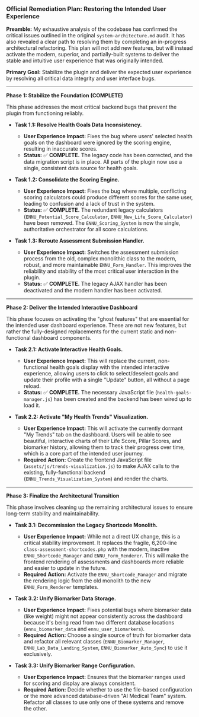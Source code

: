 ### **Official Remediation Plan: Restoring the Intended User Experience**

**Preamble:** My exhaustive analysis of the codebase has confirmed the critical issues outlined in the original `system-architecture.md` audit. It has also revealed a clear path to resolving them by completing an in-progress architectural refactoring. This plan will not add new features, but will instead activate the modern, superior, and partially-built systems to deliver the stable and intuitive user experience that was originally intended.

**Primary Goal:** Stabilize the plugin and deliver the expected user experience by resolving all critical data integrity and user interface bugs.

---

**Phase 1: Stabilize the Foundation (COMPLETE)**

This phase addresses the most critical backend bugs that prevent the plugin from functioning reliably.

*   **Task 1.1: Resolve Health Goals Data Inconsistency.**
    *   **User Experience Impact:** Fixes the bug where users' selected health goals on the dashboard were ignored by the scoring engine, resulting in inaccurate scores.
    *   **Status:** ✅ **COMPLETE.** The legacy code has been corrected, and the data migration script is in place. All parts of the plugin now use a single, consistent data source for health goals.

*   **Task 1.2: Consolidate the Scoring Engine.**
    *   **User Experience Impact:** Fixes the bug where multiple, conflicting scoring calculators could produce different scores for the same user, leading to confusion and a lack of trust in the system.
    *   **Status:** ✅ **COMPLETE.** The redundant legacy calculators (`ENNU_Potential_Score_Calculator`, `ENNU_New_Life_Score_Calculator`) have been removed. The `ENNU_Scoring_System` is now the single, authoritative orchestrator for all score calculations.

*   **Task 1.3: Reroute Assessment Submission Handler.**
    *   **User Experience Impact:** Switches the assessment submission process from the old, complex monolithic class to the modern, robust, and more maintainable `ENNU_Form_Handler`. This improves the reliability and stability of the most critical user interaction in the plugin.
    *   **Status:** ✅ **COMPLETE.** The legacy AJAX handler has been deactivated and the modern handler has been activated.

---

**Phase 2: Deliver the Intended Interactive Dashboard**

This phase focuses on activating the "ghost features" that are essential for the intended user dashboard experience. These are not new features, but rather the fully-designed replacements for the current static and non-functional dashboard components.

*   **Task 2.1: Activate Interactive Health Goals.**
    *   **User Experience Impact:** This will replace the current, non-functional health goals display with the intended interactive experience, allowing users to click to select/deselect goals and update their profile with a single "Update" button, all without a page reload.
    *   **Status:** ✅ **COMPLETE.** The necessary JavaScript file (`health-goals-manager.js`) has been created and the backend has been wired up to load it.

*   **Task 2.2: Activate "My Health Trends" Visualization.**
    *   **User Experience Impact:** This will activate the currently dormant "My Trends" tab on the dashboard. Users will be able to see beautiful, interactive charts of their Life Score, Pillar Scores, and biomarker history, allowing them to track their progress over time, which is a core part of the intended user journey.
    *   **Required Action:** Create the frontend JavaScript file (`assets/js/trends-visualization.js`) to make AJAX calls to the existing, fully-functional backend (`ENNU_Trends_Visualization_System`) and render the charts.

---

**Phase 3: Finalize the Architectural Transition**

This phase involves cleaning up the remaining architectural issues to ensure long-term stability and maintainability.

*   **Task 3.1: Decommission the Legacy Shortcode Monolith.**
    *   **User Experience Impact:** While not a direct UX change, this is a critical stability improvement. It replaces the fragile, 6,200-line `class-assessment-shortcodes.php` with the modern, inactive `ENNU_Shortcode_Manager` and `ENNU_Form_Renderer`. This will make the frontend rendering of assessments and dashboards more reliable and easier to update in the future.
    *   **Required Action:** Activate the `ENNU_Shortcode_Manager` and migrate the rendering logic from the old monolith to the new `ENNU_Form_Renderer` templates.

*   **Task 3.2: Unify Biomarker Data Storage.**
    *   **User Experience Impact:** Fixes potential bugs where biomarker data (like weight) might not appear consistently across the dashboard because it's being read from two different database locations (`ennu_biomarker_data` and `ennu_user_biomarkers`).
    *   **Required Action:** Choose a single source of truth for biomarker data and refactor all relevant classes (`ENNU_Biomarker_Manager`, `ENNU_Lab_Data_Landing_System`, `ENNU_Biomarker_Auto_Sync`) to use it exclusively.

*   **Task 3.3: Unify Biomarker Range Configuration.**
    *   **User Experience Impact:** Ensures that the biomarker ranges used for scoring and display are always consistent.
    *   **Required Action:** Decide whether to use the file-based configuration or the more advanced database-driven "AI Medical Team" system. Refactor all classes to use only one of these systems and remove the other. 